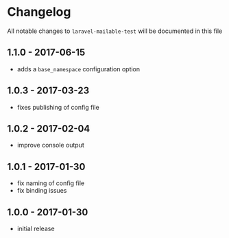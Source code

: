 # Changelog

All notable changes to `laravel-mailable-test` will be documented in this file

## 1.1.0 - 2017-06-15
- adds a `base_namespace` configuration option

## 1.0.3 - 2017-03-23
- fixes publishing of config file

## 1.0.2 - 2017-02-04
- improve console output

## 1.0.1 - 2017-01-30

- fix naming of config file
- fix binding issues

## 1.0.0 - 2017-01-30

- initial release
